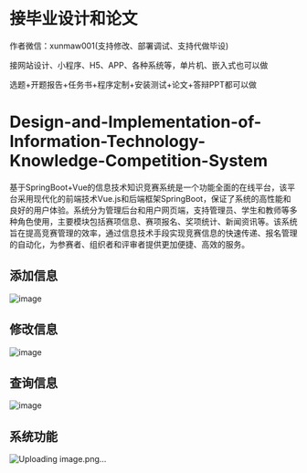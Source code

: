 # 接毕业设计和论文
作者微信：xunmaw001(支持修改、部署调试、支持代做毕设)

接网站设计、小程序、H5、APP、各种系统等，单片机、嵌入式也可以做

选题+开题报告+任务书+程序定制+安装测试+论文+答辩PPT都可以做
# Design-and-Implementation-of-Information-Technology-Knowledge-Competition-System
基于SpringBoot+Vue的信息技术知识竞赛系统是一个功能全面的在线平台，该平台采用现代化的前端技术Vue.js和后端框架SpringBoot，保证了系统的高性能和良好的用户体验。系统分为管理后台和用户网页端，支持管理员、学生和教师等多种角色使用，主要模块包括赛项信息、赛项报名、奖项统计、新闻资讯等。该系统旨在提高竞赛管理的效率，通过信息技术手段实现竞赛信息的快速传递、报名管理的自动化，为参赛者、组织者和评审者提供更加便捷、高效的服务。
## 添加信息
![image](https://github.com/user-attachments/assets/2e6cc953-ce92-4880-bac5-6ceb86664fa3)
## 修改信息
![image](https://github.com/user-attachments/assets/4b27e445-4a78-4bb5-b3ad-a87a1342d6e3)
## 查询信息
![image](https://github.com/user-attachments/assets/ef6559bf-23bf-4a72-a99c-a716ab7e37bf)
## 系统功能
![Uploading image.png…]()
